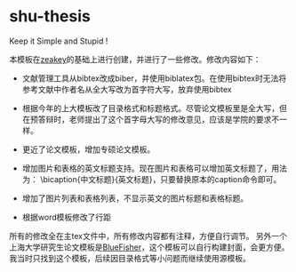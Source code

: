 # shu-thesis

Keep it Simple and Stupid !

本模板在[zeakey](https://github.com/zeakey/shu-thesis)的基础上进行创建，并进行了一些修改。修改内容如下：
-  文献管理工具从bibtex改成biber，并使用biblatex包。在使用bibtex时无法将参考文献中作者名从全大写改为首字符大写，放弃使用bibtex

-  根据今年的上大模板改了目录格式和标题格式。尽管论文模板里是全大写，但在预答辩时，老师提出了这个首字母大写的修改意见，应该是学院的要求不一样。

-  更近了论文模板，增加专硕论文模板。

-  增加图片和表格的英文标题支持。现在图片和表格可以增加英文标题了，用法为： \bicaption{中文标题}{英文标题}，只要替换原本的caption命令即可。

-  增加了图片列表和表格列表，不显示英文的图片标题和表格标题。

-  根据word模板修改了行距

所有的修改全在主tex文件中，所有修改内容都有注释，方便自行调节。
另外一个上海大学研究生论文模板是[BlueFisher](https://github.com/BlueFisher/shuthesis)，这个模板可以自行构建封面，会更方便。我当时只找到这个模板，后续因目录格式等小问题而继续使用源模板。

